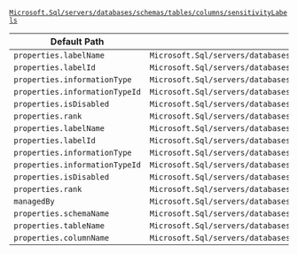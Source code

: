 [`Microsoft.Sql/servers/databases/schemas/tables/columns/sensitivityLabels`](https://docs.microsoft.com/en-us/azure/templates/microsoft.sql/servers/databases/schemas/tables/columns/sensitivitylabels)

| Default Path | Alias |
|---|---|
| `properties.labelName` | `Microsoft.Sql/servers/databases/schemas/tables/columns/sensitivityLabels/current.labelName` |
| `properties.labelId` | `Microsoft.Sql/servers/databases/schemas/tables/columns/sensitivityLabels/current.labelId` |
| `properties.informationType` | `Microsoft.Sql/servers/databases/schemas/tables/columns/sensitivityLabels/current.informationType` |
| `properties.informationTypeId` | `Microsoft.Sql/servers/databases/schemas/tables/columns/sensitivityLabels/current.informationTypeId` |
| `properties.isDisabled` | `Microsoft.Sql/servers/databases/schemas/tables/columns/sensitivityLabels/current.isDisabled` |
| `properties.rank` | `Microsoft.Sql/servers/databases/schemas/tables/columns/sensitivityLabels/current.rank` |
| `properties.labelName` | `Microsoft.Sql/servers/databases/schemas/tables/columns/sensitivityLabels/labelName` |
| `properties.labelId` | `Microsoft.Sql/servers/databases/schemas/tables/columns/sensitivityLabels/labelId` |
| `properties.informationType` | `Microsoft.Sql/servers/databases/schemas/tables/columns/sensitivityLabels/informationType` |
| `properties.informationTypeId` | `Microsoft.Sql/servers/databases/schemas/tables/columns/sensitivityLabels/informationTypeId` |
| `properties.isDisabled` | `Microsoft.Sql/servers/databases/schemas/tables/columns/sensitivityLabels/isDisabled` |
| `properties.rank` | `Microsoft.Sql/servers/databases/schemas/tables/columns/sensitivityLabels/rank` |
| `managedBy` | `Microsoft.Sql/servers/databases/schemas/tables/columns/sensitivityLabels/managedBy` |
| `properties.schemaName` | `Microsoft.Sql/servers/databases/schemas/tables/columns/sensitivityLabels/schemaName` |
| `properties.tableName` | `Microsoft.Sql/servers/databases/schemas/tables/columns/sensitivityLabels/tableName` |
| `properties.columnName` | `Microsoft.Sql/servers/databases/schemas/tables/columns/sensitivityLabels/columnName` |

